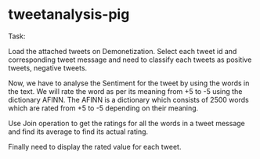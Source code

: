 # tweetanalysis-pig
Task:

Load the attached tweets on Demonetization. 
Select each tweet id and corresponding tweet message and need to classify each tweets as positive tweets, negative tweets.

Now, we have to analyse the Sentiment for the tweet by using the words in the text.
 We will rate the word as per its meaning from +5 to -5 using the dictionary AFINN.
 The AFINN is a dictionary which consists of 2500 words which are rated from +5 to -5 depending on their meaning.

Use Join operation  to get the ratings for all the words in a tweet message and find its average to find its actual rating.

Finally need to display the rated value for each tweet.
